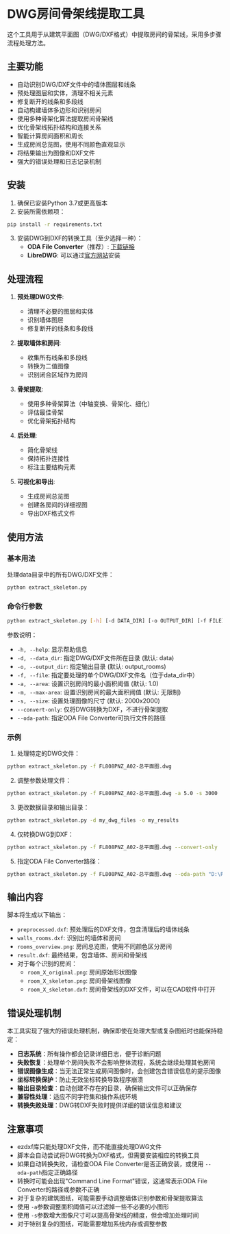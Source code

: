 # DWG房间骨架线提取工具

这个工具用于从建筑平面图（DWG/DXF格式）中提取房间的骨架线，采用多步骤流程处理方法。

## 主要功能

- 自动识别DWG/DXF文件中的墙体图层和线条
- 预处理图层和实体，清理不相关元素
- 修复断开的线条和多段线
- 自动构建墙体多边形和识别房间
- 使用多种骨架化算法提取房间骨架线
- 优化骨架线拓扑结构和连接关系
- 智能计算房间面积和周长
- 生成房间总览图，使用不同颜色直观显示
- 将结果输出为图像和DXF文件
- 强大的错误处理和日志记录机制

## 安装

1. 确保已安装Python 3.7或更高版本
2. 安装所需依赖项：

```bash
pip install -r requirements.txt
```

3. 安装DWG到DXF的转换工具（至少选择一种）：
   - **ODA File Converter**（推荐）: [下载链接](https://www.opendesign.com/guestfiles/oda_file_converter)
   - **LibreDWG**: 可以通过[官方网站](https://www.gnu.org/software/libredwg/)安装

## 处理流程

1. **预处理DWG文件**:

   - 清理不必要的图层和实体
   - 识别墙体图层
   - 修复断开的线条和多段线
2. **提取墙体和房间**:

   - 收集所有线条和多段线
   - 转换为二值图像
   - 识别闭合区域作为房间
3. **骨架提取**:

   - 使用多种骨架算法（中轴变换、骨架化、细化）
   - 评估最佳骨架
   - 优化骨架拓扑结构
4. **后处理**:

   - 简化骨架线
   - 保持拓扑连接性
   - 标注主要结构元素
5. **可视化和导出**:

   - 生成房间总览图
   - 创建各房间的详细视图
   - 导出DXF格式文件

## 使用方法

### 基本用法

处理data目录中的所有DWG/DXF文件：

```bash
python extract_skeleton.py
```

### 命令行参数

```bash
python extract_skeleton.py [-h] [-d DATA_DIR] [-o OUTPUT_DIR] [-f FILE] [-a AREA] [-s SIZE] [--convert-only] [--oda-path ODA_PATH]
```

参数说明：

- `-h, --help`: 显示帮助信息
- `-d, --data_dir`: 指定DWG/DXF文件所在目录 (默认: data)
- `-o, --output_dir`: 指定输出目录 (默认: output_rooms)
- `-f, --file`: 指定要处理的单个DWG/DXF文件名（位于data_dir中）
- `-a, --area`: 设置识别房间的最小面积阈值 (默认: 1.0)
- `-m, --max-area`: 设置识别房间的最大面积阈值 (默认: 无限制)
- `-s, --size`: 设置处理图像的尺寸 (默认: 2000x2000)
- `--convert-only`: 仅将DWG转换为DXF，不进行骨架提取
- `--oda-path`: 指定ODA File Converter可执行文件的路径

### 示例

1. 处理特定的DWG文件：

```bash
python extract_skeleton.py -f FL808PNZ_A02-总平面图.dwg
```

2. 调整参数处理文件：

```bash
python extract_skeleton.py -f FL808PNZ_A02-总平面图.dwg -a 5.0 -s 3000
```

3. 更改数据目录和输出目录：

```bash
python extract_skeleton.py -d my_dwg_files -o my_results
```

4. 仅转换DWG到DXF：

```bash
python extract_skeleton.py -f FL808PNZ_A02-总平面图.dwg --convert-only
```

5. 指定ODA File Converter路径：

```bash
python extract_skeleton.py -f FL808PNZ_A02-总平面图.dwg --oda-path "D:\Program Files\ODA\ODAFileConverter.exe"
```

## 输出内容

脚本将生成以下输出：

- `preprocessed.dxf`: 预处理后的DXF文件，包含清理后的墙体线条
- `walls_rooms.dxf`: 识别出的墙体和房间
- `rooms_overview.png`: 房间总览图，使用不同颜色区分房间
- `result.dxf`: 最终结果，包含墙体、房间和骨架线
- 对于每个识别的房间：
  - `room_X_original.png`: 房间原始形状图像
  - `room_X_skeleton.png`: 房间骨架线图像
  - `room_X_skeleton.dxf`: 房间骨架线的DXF文件，可以在CAD软件中打开

## 错误处理机制

本工具实现了强大的错误处理机制，确保即使在处理大型或复杂图纸时也能保持稳定：

- **日志系统**：所有操作都会记录详细日志，便于诊断问题
- **失败恢复**：处理单个房间失败不会影响整体流程，系统会继续处理其他房间
- **错误图像生成**：当无法正常生成房间图像时，会创建包含错误信息的提示图像
- **坐标转换保护**：防止无效坐标转换导致程序崩溃
- **输出目录检查**：自动创建不存在的目录，确保输出文件可以正确保存
- **兼容性处理**：适应不同字符集和操作系统环境
- **转换失败处理**：DWG转DXF失败时提供详细的错误信息和建议

## 注意事项

- ezdxf库只能处理DXF文件，而不能直接处理DWG文件
- 脚本会自动尝试将DWG转换为DXF格式，但需要安装相应的转换工具
- 如果自动转换失败，请检查ODA File Converter是否正确安装，或使用 `--oda-path`指定正确路径
- 转换时可能会出现"Command Line Format"错误，这通常表示ODA File Converter的路径或参数不正确
- 对于复杂的建筑图纸，可能需要手动调整墙体识别参数和骨架提取算法
- 使用 `-a`参数调整面积阈值可以过滤掉一些不必要的小图形
- 使用 `-s`参数增大图像尺寸可以提高骨架线的精度，但会增加处理时间
- 对于特别复杂的图纸，可能需要增加系统内存或调整参数
